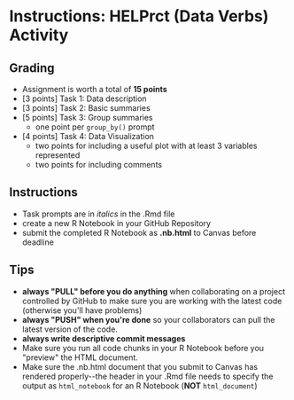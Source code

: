 # Instructions: HELPrct (Data Verbs) Activity


## Grading

- Assignment is worth a total of **15 points**
- [3 points] Task 1: Data description
- [3 points] Task 2: Basic summaries
- [5 points] Task 3: Group summaries
    - one point per `group_by()` prompt 
- [4 points] Task 4: Data Visualization
    - two points for including a useful plot with at least 3 variables represented
    - two points for including comments


## Instructions 
- Task prompts are in *italics* in the .Rmd file
- create a new R Notebook in your GitHub Repository
- submit the completed R Notebook as **.nb.html** to Canvas before deadline


## Tips

- **always "PULL" before you do anything** when collaborating on a project controlled by GitHub to make sure you are working with the latest code (otherwise you'll have problems) 
- **always "PUSH" when you're done** so your collaborators can pull the latest version of the code.
- **always write descriptive commit messages** 
- Make sure you run all code chunks in your R Notebook before you "preview" the HTML document.  
- Make sure the .nb.html document that you submit to Canvas has rendered properly--the header in your .Rmd file needs to specify the output as `html_notebook` for an R Notebook (**NOT** `html_document`)

